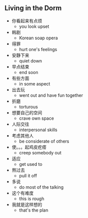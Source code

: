 ## Living in the Dorm

* 你看起来有点烦
  * you look upset
* 韩剧
  * Korean soap opera
* 得罪
  * hurt one's feelings
* 安静下来
  * quiet down
* 早点结束
  * end soon
* 有些方面
  * in some aspect
* 出去玩
  * went out and have fun together
* 折磨
  * torturous
* 想要自己的空间
  * crave own space
* 人际交往
  * interpersonal skills
* 考虑其他人
  * be considerate of others
* 使。。。起鸡皮疙瘩
  * creep somebody out
* 适应
  * get used to
* 熬过去
  * pull it off
* 多说
  * do most of the talking
* 这个有难度
  * this is rough
* 我就是这样想的
  * that's the plan


